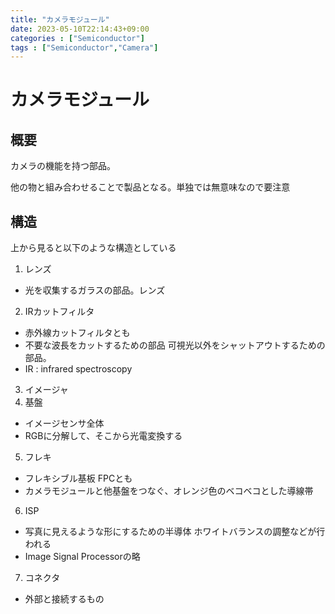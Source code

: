 ```yaml
---
title: "カメラモジュール"
date: 2023-05-10T22:14:43+09:00
categories : ["Semiconductor"]
tags : ["Semiconductor","Camera"]
---
```


# カメラモジュール

## 概要

カメラの機能を持つ部品。

他の物と組み合わせることで製品となる。単独では無意味なので要注意

## 構造

上から見ると以下のような構造としている

1. レンズ
  - 光を収集するガラスの部品。レンズ
2. IRカットフィルタ
  - 赤外線カットフィルタとも
  - 不要な波長をカットするための部品 可視光以外をシャットアウトするための部品。
  - IR : infrared spectroscopy
3. イメージャ
4. 基盤
  - イメージセンサ全体
  - RGBに分解して、そこから光電変換する
5. フレキ
  - フレキシブル基板 FPCとも
  - カメラモジュールと他基盤をつなぐ、オレンジ色のベコベコとした導線帯
6. ISP
  - 写真に見えるような形にするための半導体 ホワイトバランスの調整などが行われる
  - Image Signal Processorの略
7. コネクタ
  - 外部と接続するもの
